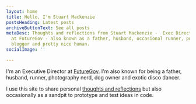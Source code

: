 ```yaml
---
layout: home
title: Hello, I'm Stuart Mackenzie
postsHeading: Latest posts
archiveButtonText: See all posts
metaDesc: Thoughts and reflections from Stuart Mackenzie -  Exec Director and coach
  at FutureGov - also known as a father, husband, occasional runner, podcaster, photographer,
  blogger and pretty nice human.
socialImage: ''

---
```

I'm an Executive Director at [FutureGov](https://www.wearefuturegov.com/). I'm also known for being a father, husband, runner, photography nerd, dog owner and exotic disco dancer.

I use this site to share personal [thoughts and reflections](https://hellostuxyzmaster.gatsbyjs.io/blog) but also occasionally as a sandpit to prototype and test ideas in code. 